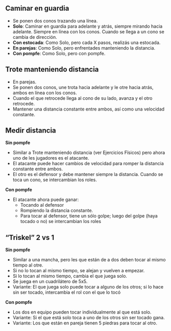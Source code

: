 ## Caminar en guardia
* Se ponen dos conos trazando una línea.
* **Solo**: Caminar en guardia para adelante y atrás, siempre mirando hacia adelante. Siempre en línea con los conos. Cuando se llega a un cono se cambia de dirección.
* **Con estocada**: Como Solo, pero cada X pasos, realizás una estocada.
* **En parejas**: Como Solo, pero enfrentades manteniendo la distancia.
* **Con pompfe**: Como Solo, pero con pompfe.

## Trote manteniendo distancia
* En parejas.
* Se ponen dos conos, une trota hacia adelante y le otre hacia atrás, ambos en línea con los conos.
* Cuando el que retrocede llega al cono de su lado, avanza y el otro retrocede.
* Mantener una distancia constante entre ambos, así como una velocidad constante.

## Medir distancia

**Sin pompfe**

* Similar a Trote manteniendo distancia (ver Ejercicios Fïsicos) pero ahora uno de les jugadores es el atacante.
* El atacante puede hacer cambios de velocidad para romper la distancia constante entre ambos.
* El otro es el defensor y debe mantener siempre la distancia. Cuando se toca un cono, se intercambian los roles.

**Con pompfe**
* El atacante ahora puede ganar:
  * Tocando al defensor
  * Rompiendo la distancia constante.
  * Para tocar al defensor, tiene un sólo golpe; luego del golpe (haya tocado o no) se intercambian los roles

## “Triskel” 2 vs 1

**Sin pompfe**

* Similar a una mancha, pero les que están de a dos deben tocar al mismo tiempo al otre.
* Si no lo tocan al mismo tiempo, se alejan y vuelven a empezar.
* Si lo tocan al mismo tiempo, cambia el que juega solo.
* Se juega en un cuadrilátero de 5x5.
* Variante: El que juega solo puede tocar a alguno de los otros; si lo hace sin ser tocado, intercambia el rol con el que lo tocó

**Con pompfe**
* Los dos en equipo pueden tocar individualmente al que está solo.
* Variante: Si el que está solo toca a uno de los otros sin ser tocado gana.
* Variante: Los que están en pareja tienen 5 piedras para tocar al otro.
